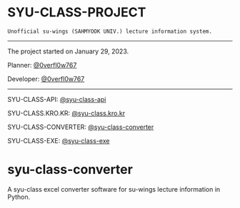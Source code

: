 # SYU-CLASS-PROJECT

`Unofficial su-wings (SAHMYOOK UNIV.) lecture information system.`

---

The project started on January 29, 2023.

Planner: [@0verfl0w767](https://github.com/0verfl0w767)

Developer: [@0verfl0w767](https://github.com/0verfl0w767)

---

SYU-CLASS-API: [@syu-class-api](https://github.com/0verfl0w767/syu-class-api)

SYU-CLASS.KRO.KR: [@syu-class.kro.kr](https://github.com/0verfl0w767/syu-class.kro.kr)

SYU-CLASS-CONVERTER: [@syu-class-converter](https://github.com/0verfl0w767/syu-class-converter)

SYU-CLASS-EXE: [@syu-class-exe](https://github.com/0verfl0w767/syu-class-exe)

# syu-class-converter

A syu-class excel converter software for su-wings lecture information in Python.

<br>
